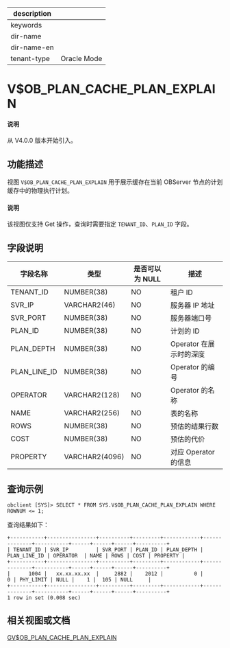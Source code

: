 |description||
|---|---|
|keywords||
|dir-name||
|dir-name-en||
|tenant-type|Oracle Mode|

# V$OB_PLAN_CACHE_PLAN_EXPLAIN

<main id="notice" type='explain'>
  <h4>说明</h4>
  <p>从 V4.0.0 版本开始引入。</p>
</main>

## 功能描述

视图 `V$OB_PLAN_CACHE_PLAN_EXPLAIN` 用于展示缓存在当前 OBServer 节点的计划缓存中的物理执行计划。

  <main id="notice" type='explain'>
    <h4>说明</h4>
    <p>该视图仅支持 Get 操作，查询时需要指定 <code>TENANT_ID</code>、<code>PLAN_ID</code> 字段。</p>
  </main>

## 字段说明

|   **字段名称**   |     **类型**     | **是否可以为 NULL** |      **描述**      |
|--------------|----------------|----------------|------------------|
| TENANT_ID    | NUMBER(38)     | NO             | 租户 ID            |
| SVR_IP       | VARCHAR2(46)   | NO             | 服务器 IP 地址        |
| SVR_PORT     | NUMBER(38)     | NO             | 服务器端口号           |
| PLAN_ID      | NUMBER(38)     | NO             | 计划的 ID           |
| PLAN_DEPTH   | NUMBER(38)     | NO             | Operator 在展示时的深度 |
| PLAN_LINE_ID | NUMBER(38)     | NO             | Operator 的编号     |
| OPERATOR     | VARCHAR2(128)  | NO             | Operator 的名称     |
| NAME         | VARCHAR2(256)  | NO             | 表的名称             |
| ROWS         | NUMBER(38)     | NO             | 预估的结果行数          |
| COST         | NUMBER(38)     | NO             | 预估的代价            |
| PROPERTY     | VARCHAR2(4096) | NO             | 对应 Operator 的信息  |

## 查询示例

```shell
obclient [SYS]> SELECT * FROM SYS.V$OB_PLAN_CACHE_PLAN_EXPLAIN WHERE ROWNUM <= 1;
```

查询结果如下：

```shell
+-----------+----------------+----------+---------+------------+--------------+-----------+------+------+------+----------+
| TENANT_ID | SVR_IP         | SVR_PORT | PLAN_ID | PLAN_DEPTH | PLAN_LINE_ID | OPERATOR  | NAME | ROWS | COST | PROPERTY |
+-----------+----------------+----------+---------+------------+--------------+-----------+------+------+------+----------+
|      1004 |   xx.xx.xx.xx  |     2882 |    2012 |          0 |            0 | PHY_LIMIT | NULL |    1 |  105 | NULL     |
+-----------+----------------+----------+---------+------------+--------------+-----------+------+------+------+----------+
1 row in set (0.008 sec)
```

## 相关视图或文档

[GV$OB_PLAN_CACHE_PLAN_EXPLAIN](4200.gv-plan_cache_plan_explain-of-oracle-mode.md)
